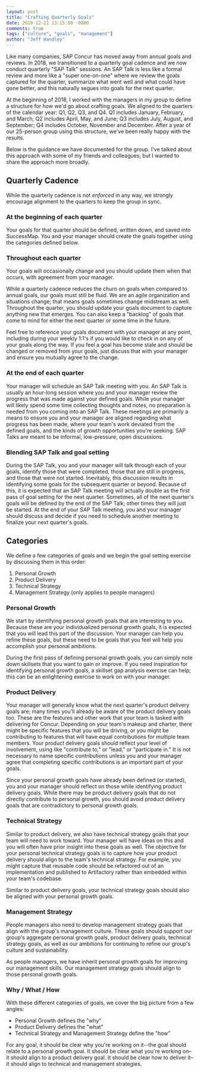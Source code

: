 ```yaml
---
layout: post
title: "Crafting Quarterly Goals"
date: 2018-12-21 13:15:00 -0800
comments: true
tags: ["culture", "goals", "management"]
author: "Jeff Handley"
---
```

Like many companies, SAP Concur has moved away from annual goals and reviews. In 2018, we transitioned to a quarterly goal cadence and we now conduct quarterly "SAP Talk" sessions. An SAP Talk is less like a formal review and more like a "super one-on-one" where we review the goals captured for the quarter, summarize what went well and what could have gone better, and this naturally segues into goals for the next quarter.

At the beginning of 2018, I worked with the managers in my group to define a structure for how we'd go about crafting goals. We aligned to the quarters of the calendar year: Q1, Q2, Q3, and Q4. Q1 includes January, February, and March; Q2 includes April, May, and June; Q3 includes July, August, and September; Q4 includes October, November and December. After a year of our 25-person group using this structure, we've been really happy with the results.

Below is the guidance we have documented for the group. I've talked about this approach with some of my friends and colleagues, but I wanted to share the approach more broadly.

## Quarterly Cadence

While the quarterly cadence is not _enforced_ in any way, we strongly encourage alignment to the quarters to keep the group in sync.

### At the beginning of each quarter
Your goals for that quarter should be defined, written down, and saved into SuccessMap. You and your manager should create the goals together using the categories defined below.

### Throughout each quarter
Your goals will occasionally change and you should update them when that occurs, with agreement from your manager.

While a quarterly cadence reduces the churn on goals when compared to annual goals, our goals must still be fluid. We are an agile organization and situations change; that means goals sometimes change midstream as well. Throughout the quarter, you should update your goals document to capture anything new that emerges. You can also keep a "backlog" of goals that come to mind for either the next quarter or some time in the future.

Feel free to reference your goals document with your manager at any point, including during your weekly 1:1's if you would like to check in on any of your goals along the way. If you feel a goal has become stale and should be changed or removed from your goals, just discuss that with your manager and ensure you mutually agree to the change.

### At the end of each quarter
Your manager will schedule an SAP Talk meeting with you. An SAP Talk is usually an hour-long session where you and your manager review the progress that was made against your defined goals. While your manager will likely spend some time collecting thoughts and notes, no preparation is needed from you coming into an SAP Talk. These meetings are primarily a means to ensure you and your manager are aligned regarding what progress has been made, where your team's work deviated from the defined goals, and the kinds of growth opportunities you're seeking. SAP Talks are meant to be informal, low-pressure, open discussions.

### Blending SAP Talk and goal setting
During the SAP Talk, you and your manager will talk through each of your goals, identify those that were completed, those that are still in progress, and those that were not started. Inevitably, this discussion results in identifying some goals for the subsequent quarter or beyond. Because of this, it is expected that an SAP Talk meeting will actually double as the first pass of goal setting for the next quarter. Sometimes, all of the next quarter's goals will be defined by the end of the SAP Talk; other times they will just be started. At the end of your SAP Talk meeting, you and your manager should discuss and decide if you need to schedule another meeting to finalize your next quarter's goals.

## Categories
We define a few categories of goals and we begin the goal setting exercise by discussing them in this order:

1. Personal Growth
2. Product Delivery
3. Technical Strategy
4. Management Strategy (only applies to people managers)

### Personal Growth
We start by identifying personal growth goals that are interesting to you. Because these are your individualized personal growth goals, it is expected that you will lead this part of the discussion. Your manager can help you refine these goals, but these need to be goals that you feel will help you accomplish your personal ambitions.

During the first pass of defining personal growth goals, you can simply note down skillsets that you want to gain or improve. If you need inspiration for identifying personal growth goals, a skillset gap analysis exercise can help; this can be an enlightening exercise to work on with your manager.

### Product Delivery
Your manager will generally know what the next quarter's product delivery goals are; many times you'll already be aware of the product delivery goals too. These are the features and other work that your team is tasked with delivering for Concur. Depending on your team's makeup and charter, there might be specific features that you will be driving, or you might be contributing to features that will have equal contributions for multiple team members. Your product delivery goals should reflect your level of involvement, using like "contribute to," or "lead," or "participate in." It is not necessary to name specific contributions unless you and your manager agree that completing specific contributions is an important part of your goals.

Since your personal growth goals have already been defined (or started), you and your manager should reflect on those while identifying product delivery goals. While there may be product delivery goals that do not directly contribute to personal growth, you should avoid product delivery goals that are contradictory to personal growth goals.

### Technical Strategy
Similar to product delivery, we also have technical strategy goals that your team will need to work toward. Your manager will have ideas on this and you will often have prior insight into these goals as well. The objective for your personal technical strategy goals is to capture how your product delivery should align to the team's technical strategy. For example, you might capture that reusable code should be refactored out of an implementation and published to Artifactory rather than embedded within your team's codebase.

Similar to product delivery goals, your technical strategy goals should also be aligned with your personal growth goals.

### Management Strategy
People managers also need to develop management strategy goals that align with the group's management culture. These goals should support our group's aggregate personal growth goals, product delivery goals, technical strategy goals, as well as our ambitions for continuing to refine our group's culture and sustainability.

As people managers, we have inherit personal growth goals for improving our management skills. Our management strategy goals should align to those personal growth goals.

### Why / What / How
With these different categories of goals, we cover the big picture from a few angles:

- Personal Growth defines the "why"
- Product Delivery defines the "what"
- Technical Strategy and Management Strategy define the "how"

For any goal, it should be clear why you're working on it--the goal should relate to a personal growth goal. It should be clear what you're working on–it should align to a product delivery goal. It should be clear how to deliver it–it should align to technical and management strategies.
